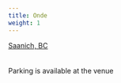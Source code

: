 ```yaml
---
title: Onde
weight: 1
---
```


[Saanich, BC\
](https://goo.gl/maps/QzEywLQ8e87sohTy7)\
\
Parking is available at the venue
